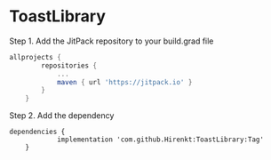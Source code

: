 # ToastLibrary

Step 1. Add the JitPack repository to your build.grad file

```build.gradle
allprojects {
		repositories {
			...
			maven { url 'https://jitpack.io' }
		}
	}
```
Step 2. Add the dependency
```
dependencies {
	        implementation 'com.github.Hirenkt:ToastLibrary:Tag'
	}
```
